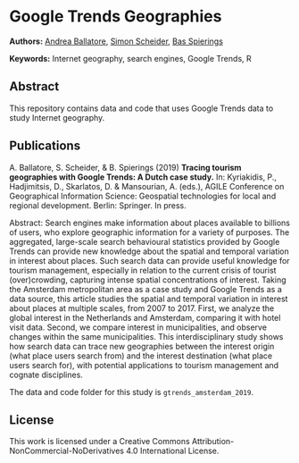 Google Trends Geographies
=============================================

**Authors:** [Andrea Ballatore](http://aballatore.space), [Simon Scheider](http://www.geographicknowledge.de), [Bas Spierings](https://www.uu.nl/staff/BSpierings)

**Keywords:** Internet geography, search engines, Google Trends, R

## Abstract

This repository contains data and code that uses Google Trends data to study Internet geography.

## Publications



A. Ballatore, S. Scheider, & B. Spierings (2019) **Tracing tourism geographies with Google Trends: A Dutch case study.** In: Kyriakidis, P., Hadjimitsis, D., Skarlatos, D. & Mansourian, A. (eds.), AGILE Conference on Geographical Information Science: Geospatial technologies for local and regional development. Berlin: Springer. In press.

Abstract: Search engines make information about places available to billions of users, who explore geographic information for a variety of purposes. The aggregated, large-scale search behavioural statistics provided by Google Trends can provide new knowledge about the spatial and temporal variation in interest about places. Such search data can provide useful knowledge for tourism management, especially in relation to the current crisis of tourist (over)crowding, capturing intense spatial concentrations of interest. Taking the Amsterdam metropolitan area as a case study and Google Trends as a data source, this article studies the spatial and temporal variation in interest about places at multiple scales, from 2007 to 2017. First, we analyze the global interest in the Netherlands and Amsterdam, comparing it with hotel visit data. Second, we compare interest in municipalities, and observe changes within the same municipalities. This interdisciplinary study shows how search data can trace new geographies between the interest origin (what place users search from) and the interest destination (what place users search for), with potential applications to tourism management and cognate disciplines.

The data and code folder for this study is `gtrends_amsterdam_2019`.


## License

This work is licensed under a Creative Commons Attribution-NonCommercial-NoDerivatives 4.0 International License.

